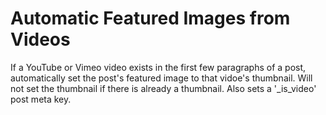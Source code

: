 Automatic Featured Images from Videos
=====================================

If a YouTube or Vimeo video exists in the first few paragraphs of a post, automatically set the post's featured image to that vidoe's thumbnail. Will not set the thumbnail if there is already a thumbnail. Also sets a '_is_video' post meta key.

